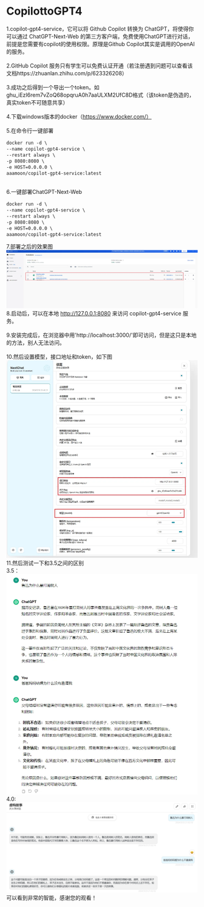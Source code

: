 # CopilottoGPT4
1.copilot-gpt4-service，它可以将 Github Copilot 转换为 ChatGPT，将使得你可以通过 ChatGPT-Next-Web 的第三方客户端，免费使用ChatGPT进行对话，前提是您需要有copilot的使用权限。原理是Github Copilot其实是调用的OpenAI的服务。<br><br>
2.GitHub Copilot 服务只有学生可以免费认证开通（若注册遇到问题可以查看该文档https://zhuanlan.zhihu.com/p/623326208）<br><br>
3.成功之后得到一个导出一个token。如ghu_iEzI6rem7vZoQ68opqruA0h7aaULXM2UfC8D格式（该token是伪造的，真实token不可随意共享）<br><br>
4.下载windows版本的docker（https://www.docker.com/）<br><br>
5.在命令行一键部署<br>
```
docker run -d \
--name copilot-gpt4-service \
--restart always \
-p 8080:8080 \
-e HOST=0.0.0.0 \
aaamoon/copilot-gpt4-service:latest
```
<br>
6.一键部署ChatGPT-Next-Web

```
docker run -d \
--name copilot-gpt4-service \
--restart always \
-p 8080:8080 \
-e HOST=0.0.0.0 \
aaamoon/copilot-gpt4-service:latest
```

7.部署之后的效果图<br>
![Example Image](https://github.com/wewelucky/CopilottoGPT4/blob/main/docker.png)<br>
8.启动后，可以在本地 http://127.0.0.1:8080  来访问 copilot-gpt4-service 服务。<br><br>
9.安装完成后，在浏览器中用'http://localhost:3000/'即可访问，但是这只是本地的方法，别人无法访问。<br><br>
10.然后设置模型，接口地址和token，如下图<br>
![Example Image](https://github.com/wewelucky/CopilottoGPT4/blob/main/setting.png)<br>
11.然后测试一下和3.5之间的区别<br>
3.5：<br>
![Example Image](https://github.com/wewelucky/CopilottoGPT4/blob/main/test1.png)
<br>
4.0:<br>
![Example Image](https://github.com/wewelucky/CopilottoGPT4/blob/main/test2.png)
<br>
可以看到非常的智能，感谢您的观看！
